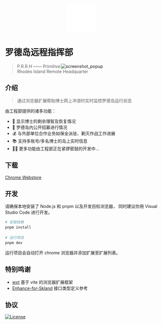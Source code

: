 <p align='center'>
<img width="96px" src="./public/icon-512.png" alt="Logo">
</p>

# 罗德岛远程指挥部

<img align="right" src="https://github.com/enpitsuLin/rhodes-headquarters/assets/29378026/3f719746-b38d-4b77-9850-1c9dbf00ecae" width="320px" height="auto" alt="screenshot_popup" >

> P.R.R.H —— Primitive Rhodes Island Remote Headquarter

## 介绍

> 通过浏览器扩展帮助博士网上冲浪时实时监控罗德岛运行状态

由工程部提供的诸多功能：

- 🧠 显示博士的剩余理智及恢复情况
- 👋 罗德岛内公开招募进行情况
- 💰 与外部单位合作业务如保全派驻、剿灭作战工作进展
- 📚 支持多账号/多名博士的岛上实时信息
- 👨‍🔧 更多功能由工程部正在紧锣密鼓的开发中...

## 下载

[Chrome Webstore](https://chrome.google.com/webstore/detail/%E7%BD%97%E5%BE%B7%E5%B2%9B%E8%BF%9C%E7%A8%8B%E6%8C%87%E6%8C%A5%E9%83%A8/cbnldploflpmmkmcbhipaoojkdmillkm)

## 开发

请确保本地安装了 Node.js 和 pnpm 以及开发目标浏览器， 同时建议你用 Visual Studio Code 进行开发。

```sh
# 安装依赖
pnpm install

# 运行项目
pnpm dev
```

运行项目会自动打开 chrome 浏览器并添加扩展至扩展列表。

## 特别鸣谢

- [wxt](https://github.com/wxt-dev/wxt) 基于 vite 的浏览器扩展框架
- [Enhance-for-Skland](https://github.com/LaviniaFalcone/Enhance-for-Skland) 接口类型定义参考

## 协议

[![License](https://img.shields.io/badge/license-MIT-blue.svg)](LICENSE)
